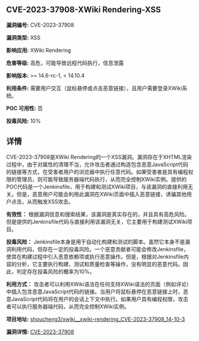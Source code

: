 ## CVE-2023-37908-XWiki Rendering-XSS

**漏洞编号:** CVE-2023-37908

**漏洞类型:** XSS

**影响应用:** XWiki Rendering

**危害等级:** 高危，可能导致远程代码执行，信息泄露

**影响版本:** >= 14.6-rc-1, < 14.10.4

**利用条件:** 需要用户交互（鼠标悬停或点击恶意链接），且用户需要登录XWiki系统。

**POC 可用性:** 否

**投毒风险:** 10%

## 详情

CVE-2023-37908是XWiki Rendering的一个XSS漏洞。漏洞存在于XHTML渲染过程中，由于对属性的清理不当，允许攻击者通过构造包含恶意JavaScript代码的链接等方式，在受害者用户的浏览器中执行任意代码。如果受害者是具有编程权限的管理员，则可能导致服务器端代码执行，从而完全控制XWiki实例。提供的POC代码是一个Jenkinsfile，用于构建和测试XWiki项目，与该漏洞的直接利用无关。但是，恶意用户可能会利用此漏洞在XWiki页面中插入恶意链接，诱骗其他用户点击，从而触发XSS攻击。

**有效性：** 根据漏洞信息和搜索结果，该漏洞是真实存在的，并且具有高危风险。但是提供的Jenkinsfile代码与直接利用该漏洞无关，它主要用于构建测试XWiki项目。

**投毒风险：** Jenkinsfile本身是用于自动化构建和测试的脚本。虽然它本身不是漏洞利用代码，但存在一定的投毒风险。一个恶意贡献者可能会修改Jenkinsfile，使其在构建过程中引入恶意依赖项或执行恶意操作。但是，根据对Jenkinsfile内容的分析，它主要执行构建、测试和质量检查等操作，没有明显的恶意代码。因此，判定存在投毒风险的概率为10%。

**利用方式：** 攻击者可以利用XWiki语法在任何支持XWiki语法的页面（例如评论）中插入包含恶意JavaScript代码的链接。当用户将鼠标悬停在恶意链接上时，恶意JavaScript代码将在用户的会话上下文中执行。如果用户具有编程权限，攻击者可以执行服务器端代码，从而完全控制XWiki实例。

**项目地址:** [shoucheng3/xwiki__xwiki-rendering_CVE-2023-37908_14-10-3](https://github.com/shoucheng3/xwiki__xwiki-rendering_CVE-2023-37908_14-10-3)

**漏洞详情:** [CVE-2023-37908](https://nvd.nist.gov/vuln/detail/CVE-2023-37908)